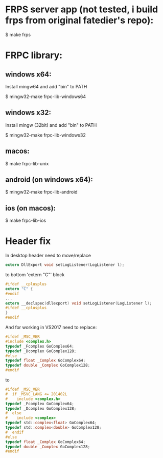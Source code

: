 # FRPS server app (not tested, i build frps from original fatedier's repo):
$ make frps

# FRPC library:
## windows x64:

Install mingw64 and add "bin" to PATH

$ mingw32-make frpc-lib-windows64

## windows x32:

Install mingw (32bit) and add "bin" to PATH

$ mingw32-make frpc-lib-windows32

## macos:

$ make frpc-lib-unix

## android (on windows x64):

$ mingw32-make frpc-lib-android

## ios (on macos):

$ make frpc-lib-ios

# Header fix
In desktop header need to move/replace
```c
extern DllExport void setLogListener(LogListener l);
```
to bottom 'extern "C"' block 
```c
#ifdef __cplusplus
extern "C" {
#endif
...
extern __declspec(dllexport) void setLogListener(LogListener l);
#ifdef __cplusplus
}
#endif
```

And for working in VS2017 need to replace:
```c
#ifdef _MSC_VER
#include <complex.h>
typedef _Fcomplex GoComplex64;
typedef _Dcomplex GoComplex128;
#else
typedef float _Complex GoComplex64;
typedef double _Complex GoComplex128;
#endif
```
to
```c
#ifdef _MSC_VER
#  if _MSVC_LANG <= 201402L
#    include <complex.h>
typedef _Fcomplex GoComplex64;
typedef _Dcomplex GoComplex128;
#  else
#    include <complex>
typedef std::complex<float> GoComplex64;
typedef std::complex<double> GoComplex128;
#  endif
#else
typedef float _Complex GoComplex64;
typedef double _Complex GoComplex128;
#endif
```
